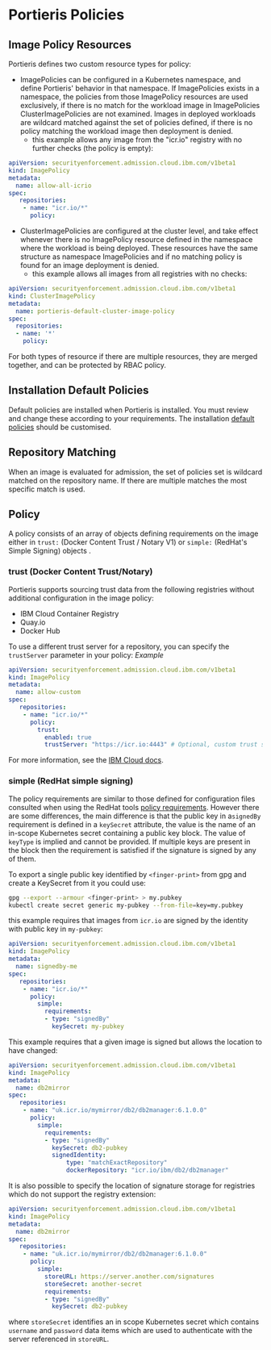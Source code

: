 # Portieris Policies

## Image Policy Resources

Portieris defines two custom resource types for policy:

* ImagePolicies can be configured in a Kubernetes namespace, and define Portieris' behavior in that namespace. If ImagePolicies exists in a namespace, the policies from those ImagePolicy resources are used exclusively, if there is no match for the workload image in ImagePolicies ClusterImagePolicies are not examined. Images in deployed workloads are wildcard matched against the set of policies defined, if there is no policy matching the workload image then deployment is denied. 
  - this example allows any image from the "icr.io" registry with no further checks (the policy is empty):
```yaml
apiVersion: securityenforcement.admission.cloud.ibm.com/v1beta1
kind: ImagePolicy
metadata:
  name: allow-all-icrio
spec:
   repositories:
    - name: "icr.io/*"
      policy:
```

* ClusterImagePolicies are configured at the cluster level, and take effect whenever there is no ImagePolicy resource defined in the namespace where the workload is being deployed. These resources have the same structure as namespace ImagePolicies and if no matching policy is found for an image deployment is denied. 
  - this example allows all images from all registries with no checks:
```yaml
apiVersion: securityenforcement.admission.cloud.ibm.com/v1beta1
kind: ClusterImagePolicy
metadata:
  name: portieris-default-cluster-image-policy
spec:
  repositories:
  - name: '*'
    policy:
```

For both types of resource if there are multiple resources, they are merged together, and can be protected by RBAC policy.

## Installation Default Policies
Default policies are installed when Portieris is installed. You must review and change these according to your requirements.
The installation [default policies](helm/portieris/templates/default/policies.yaml) should be customised. 

## Repository Matching
When an image is evaluated for admission, the set of policies set is wildcard matched on the repository name. If there are multiple matches the most specific match is used. 

## Policy 
A policy consists of an array of objects defining requirements on the image either in `trust:` (Docker Content Trust / Notary V1)  or `simple:` (RedHat's Simple Signing) objects . 

### trust (Docker Content Trust/Notary)
Portieris supports sourcing trust data from the following registries without additional configuration in the image policy:
* IBM Cloud Container Registry
* Quay.io
* Docker Hub

To use a different trust server for a repository, you can specify the `trustServer` parameter in your policy:
*Example*
```yaml
apiVersion: securityenforcement.admission.cloud.ibm.com/v1beta1
kind: ImagePolicy
metadata:
  name: allow-custom
spec:
   repositories:
    - name: "icr.io/*"
      policy:
        trust:
          enabled: true
          trustServer: "https://icr.io:4443" # Optional, custom trust server for repository
```  
For more information, see the [IBM Cloud docs](https://cloud.ibm.com/docs/services/Registry?topic=registry-security_enforce#customize_policies).

### simple (RedHat simple signing)
The policy requirements are similar to those defined for configuration files consulted when using the RedHat tools [policy requirements](https://github.com/containers/image/blob/master/docs/containers-policy.json.5.md#policy-requirements). However there are some differences, the main difference is that the public key in a`signedBy` requirement is defined in a `keySecret` attribute, the value is the name of an in-scope Kubernetes secret containing a public key block. The value of `keyType` is implied and cannot be provided. If multiple keys are present in the block then the requirement is satisfied if the signature is signed by any of them.

To export a single public key identified by `<finger-print>` from gpg and create a KeySecret from it you could use: 
```bash
gpg --export --armour <finger-print> > my.pubkey
kubectl create secret generic my-pubkey --from-file=key=my.pubkey
```

this example requires that images from `icr.io` are signed by the identity with public key in `my-pubkey`:
```yaml
apiVersion: securityenforcement.admission.cloud.ibm.com/v1beta1
kind: ImagePolicy
metadata:
  name: signedby-me
spec:
   repositories:
    - name: "icr.io/*"
      policy:
        simple:
          requirements:
          - type: "signedBy"
            keySecret: my-pubkey
```

This example requires that a given image is signed but allows the location to have changed:
```yaml
apiVersion: securityenforcement.admission.cloud.ibm.com/v1beta1
kind: ImagePolicy
metadata:
  name: db2mirror
spec:
   repositories:
    - name: "uk.icr.io/mymirror/db2/db2manager:6.1.0.0"
      policy:
        simple:
          requirements:
          - type: "signedBy"
            keySecret: db2-pubkey
            signedIdentity: 
                type: "matchExactRepository"
                dockerRepository: "icr.io/ibm/db2/db2manager"
```

It is also possible to specify the location of signature storage for registries which do not support the registry extension:
```yaml
apiVersion: securityenforcement.admission.cloud.ibm.com/v1beta1
kind: ImagePolicy
metadata:
  name: db2mirror
spec:
   repositories:
    - name: "uk.icr.io/mymirror/db2/db2manager:6.1.0.0"
      policy:
        simple:
          storeURL: https://server.another.com/signatures
          storeSecret: another-secret
          requirements:
          - type: "signedBy"
            keySecret: db2-pubkey
```
where `storeSecret` identifies an in scope Kubernetes secret which contains `username` and `password` data items which are used to authenticate with the server referenced in `storeURL`.


